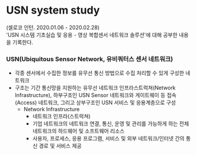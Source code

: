 # USN system study
(셀로코 인턴. 2020.01.06 - 2020.02.28)    
'USN 시스템 기초실습 및 응용 - 영상 복합센서 네트워크 솔루션'에 대해 공부한 내용을 기록한다.  

### USN(Ubiquitous Sensor Network, 유비쿼터스 센서 네트워크)
- 각종 센서에서 수집한 정보를 유무선 통신 방법으로 수집 처리할 수 있게 구성한 네트워크
- 구조는 기간 통신망을 지원하는 유무선 네트워크 인프라스트럭쳐(Network Infrastructure), 하부구조인 USN Sensor 네트워크와 게이트웨이 등 접속(Access) 네트워크, 그리고 상부구조인 USN 서비스 및 응용계층으로 구성
  - Network Infrastructure
    - 네트워크 인프라(스트럭쳐)
    - 기업 네트워크의 네트워크 연결, 통신, 운영 및 관리를 가능하게 하는 전체 네트워크의 하드웨어 및 소프트웨어 리소스
    - 사용자, 프로세스, 응용 프로그램, 서비스 및 외부 네트워크/인터넷 간의 통신 경로 및 서비스 제공
